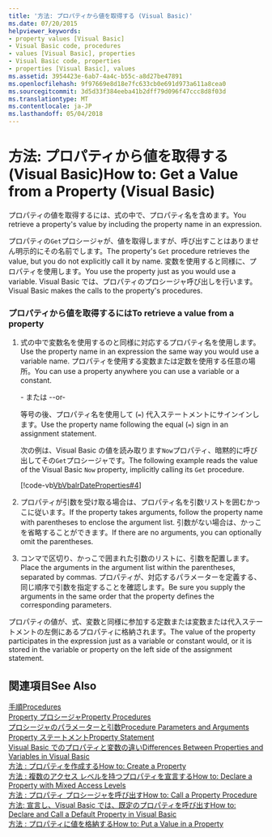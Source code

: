 ```yaml
---
title: '方法: プロパティから値を取得する (Visual Basic)'
ms.date: 07/20/2015
helpviewer_keywords:
- property values [Visual Basic]
- Visual Basic code, procedures
- values [Visual Basic], properties
- Visual Basic code, properties
- properties [Visual Basic], values
ms.assetid: 3954423e-6ab7-4a4c-b55c-a8d27be47891
ms.openlocfilehash: 9f97669e8d18e7fc633cb0e691d973a611a8cea0
ms.sourcegitcommit: 3d5d33f384eeba41b2dff79d096f47ccc8d8f03d
ms.translationtype: MT
ms.contentlocale: ja-JP
ms.lasthandoff: 05/04/2018
---
```

# <a name="how-to-get-a-value-from-a-property-visual-basic"></a><span data-ttu-id="3db49-102">方法: プロパティから値を取得する (Visual Basic)</span><span class="sxs-lookup"><span data-stu-id="3db49-102">How to: Get a Value from a Property (Visual Basic)</span></span>
<span data-ttu-id="3db49-103">プロパティの値を取得するには、式の中で、プロパティ名を含めます。</span><span class="sxs-lookup"><span data-stu-id="3db49-103">You retrieve a property's value by including the property name in an expression.</span></span>  
  
 <span data-ttu-id="3db49-104">プロパティの`Get`プロシージャが、値を取得しますが、呼び出すことはありません明示的にその名前でします。</span><span class="sxs-lookup"><span data-stu-id="3db49-104">The property's `Get` procedure retrieves the value, but you do not explicitly call it by name.</span></span> <span data-ttu-id="3db49-105">変数を使用すると同様に、プロパティを使用します。</span><span class="sxs-lookup"><span data-stu-id="3db49-105">You use the property just as you would use a variable.</span></span> <span data-ttu-id="3db49-106">Visual Basic では、プロパティのプロシージャ呼び出しを行います。</span><span class="sxs-lookup"><span data-stu-id="3db49-106">Visual Basic makes the calls to the property's procedures.</span></span>  
  
### <a name="to-retrieve-a-value-from-a-property"></a><span data-ttu-id="3db49-107">プロパティから値を取得するには</span><span class="sxs-lookup"><span data-stu-id="3db49-107">To retrieve a value from a property</span></span>  
  
1.  <span data-ttu-id="3db49-108">式の中で変数名を使用するのと同様に対応するプロパティ名を使用します。</span><span class="sxs-lookup"><span data-stu-id="3db49-108">Use the property name in an expression the same way you would use a variable name.</span></span> <span data-ttu-id="3db49-109">プロパティを使用する変数または定数を使用する任意の場所。</span><span class="sxs-lookup"><span data-stu-id="3db49-109">You can use a property anywhere you can use a variable or a constant.</span></span>  
  
     <span data-ttu-id="3db49-110">- または -</span><span class="sxs-lookup"><span data-stu-id="3db49-110">-or-</span></span>  
  
     <span data-ttu-id="3db49-111">等号の後、プロパティ名を使用して (`=`) 代入ステートメントにサインインします。</span><span class="sxs-lookup"><span data-stu-id="3db49-111">Use the property name following the equal (`=`) sign in an assignment statement.</span></span>  
  
     <span data-ttu-id="3db49-112">次の例は、Visual Basic の値を読み取ります`Now`プロパティ、暗黙的に呼び出してその`Get`プロシージャです。</span><span class="sxs-lookup"><span data-stu-id="3db49-112">The following example reads the value of the Visual Basic `Now` property, implicitly calling its `Get` procedure.</span></span>  
  
     [!code-vb[VbVbalrDateProperties#4](./codesnippet/VisualBasic/how-to-get-a-value-from-a-property_1.vb)]  
  
2.  <span data-ttu-id="3db49-113">プロパティが引数を受け取る場合は、プロパティ名を引数リストを囲むかっこに従います。</span><span class="sxs-lookup"><span data-stu-id="3db49-113">If the property takes arguments, follow the property name with parentheses to enclose the argument list.</span></span> <span data-ttu-id="3db49-114">引数がない場合は、かっこを省略することができます。</span><span class="sxs-lookup"><span data-stu-id="3db49-114">If there are no arguments, you can optionally omit the parentheses.</span></span>  
  
3.  <span data-ttu-id="3db49-115">コンマで区切り、かっこで囲まれた引数のリストに、引数を配置します。</span><span class="sxs-lookup"><span data-stu-id="3db49-115">Place the arguments in the argument list within the parentheses, separated by commas.</span></span> <span data-ttu-id="3db49-116">プロパティが、対応するパラメーターを定義する、同じ順序で引数を指定することを確認します。</span><span class="sxs-lookup"><span data-stu-id="3db49-116">Be sure you supply the arguments in the same order that the property defines the corresponding parameters.</span></span>  
  
 <span data-ttu-id="3db49-117">プロパティの値が、式、変数と同様に参加する定数または変数または代入ステートメントの左側にあるプロパティに格納されます。</span><span class="sxs-lookup"><span data-stu-id="3db49-117">The value of the property participates in the expression just as a variable or constant would, or it is stored in the variable or property on the left side of the assignment statement.</span></span>  
  
## <a name="see-also"></a><span data-ttu-id="3db49-118">関連項目</span><span class="sxs-lookup"><span data-stu-id="3db49-118">See Also</span></span>  
 [<span data-ttu-id="3db49-119">手順</span><span class="sxs-lookup"><span data-stu-id="3db49-119">Procedures</span></span>](./index.md)  
 [<span data-ttu-id="3db49-120">Property プロシージャ</span><span class="sxs-lookup"><span data-stu-id="3db49-120">Property Procedures</span></span>](./property-procedures.md)  
 [<span data-ttu-id="3db49-121">プロシージャのパラメーターと引数</span><span class="sxs-lookup"><span data-stu-id="3db49-121">Procedure Parameters and Arguments</span></span>](./procedure-parameters-and-arguments.md)  
 [<span data-ttu-id="3db49-122">Property ステートメント</span><span class="sxs-lookup"><span data-stu-id="3db49-122">Property Statement</span></span>](../../../../visual-basic/language-reference/statements/property-statement.md)  
 [<span data-ttu-id="3db49-123">Visual Basic でのプロパティと変数の違い</span><span class="sxs-lookup"><span data-stu-id="3db49-123">Differences Between Properties and Variables in Visual Basic</span></span>](./differences-between-properties-and-variables.md)  
 [<span data-ttu-id="3db49-124">方法 : プロパティを作成する</span><span class="sxs-lookup"><span data-stu-id="3db49-124">How to: Create a Property</span></span>](./how-to-create-a-property.md)  
 [<span data-ttu-id="3db49-125">方法 : 複数のアクセス レベルを持つプロパティを宣言する</span><span class="sxs-lookup"><span data-stu-id="3db49-125">How to: Declare a Property with Mixed Access Levels</span></span>](./how-to-declare-a-property-with-mixed-access-levels.md)  
 [<span data-ttu-id="3db49-126">方法 : プロパティ プロシージャを呼び出す</span><span class="sxs-lookup"><span data-stu-id="3db49-126">How to: Call a Property Procedure</span></span>](./how-to-call-a-property-procedure.md)  
 [<span data-ttu-id="3db49-127">方法: 宣言し、Visual Basic では、既定のプロパティを呼び出す</span><span class="sxs-lookup"><span data-stu-id="3db49-127">How to: Declare and Call a Default Property in Visual Basic</span></span>](./how-to-declare-and-call-a-default-property.md)  
 [<span data-ttu-id="3db49-128">方法 : プロパティに値を格納する</span><span class="sxs-lookup"><span data-stu-id="3db49-128">How to: Put a Value in a Property</span></span>](./how-to-put-a-value-in-a-property.md)
